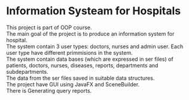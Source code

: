 # Information Systeam for Hospitals

This project is part of OOP course.<br>
The main goal of the project is to produce an information system for hospital.<br>
The system contain 3 user types: doctors, nurses and admin user. Each user type have different primmisions in the system.<br>
The system contain data bases (which are expressed in ser files) of patients, doctors, nurses, diseases, reports, departments and subdepartments.<br>
The data from the ser files saved in suitable data structures.<br>
The project have GUI using JavaFX and SceneBuilder.<br>
There is Generating query reports.
